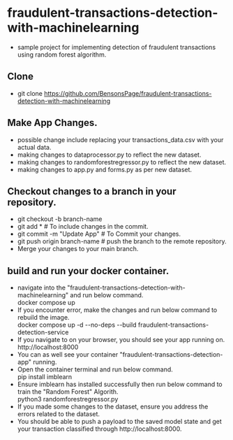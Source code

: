 # fraudulent-transactions-detection-with-machinelearning
- sample project for implementing detection of fraudulent transactions using random forest algorithm.

## Clone
- git clone https://github.com/BensonsPage/fraudulent-transactions-detection-with-machinelearning

## Make App Changes.
- possible change include replacing your transactions_data.csv with your actual data.
- making changes to dataprocessor.py to reflect the new dataset.
- making changes to randomforestregressor.py to reflect the new dataset.
- making changes to app.py and forms.py as per new dataset.

## Checkout changes to a branch in your repository.
- git checkout -b branch-name
- git add * # To include changes in the commit.
- git commit -m "Update App" # To Commit your changes.
- git push origin branch-name # push the branch to the remote repository.
- Merge your changes to your main branch.

## build and run your docker container.
- navigate into the "fraudulent-transactions-detection-with-machinelearning" and run below command. <br />
docker compose up 
- If you encounter error, make the changes and run below command to rebuild the image. <br />
docker compose up -d --no-deps --build fraudulent-transactions-detection-service
- If you navigate to on your browser, you should see your app running on. <br />
http://localhost:8000
- You can as well see your container "fraudulent-transactions-detection-app" running.
- Open the container terminal and run below command. <br />
pip install imblearn
- Ensure imblearn has installed successfully then run below command to train the "Random Forest" Algorith. <br />
python3 randomforestregressor.py
- If you made some changes to the dataset, ensure you address the errors related to the dataset.
- You should be able to push a payload to the saved model state and get your transaction classified through http://localhost:8000.
